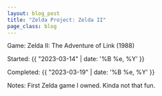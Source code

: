 ```yaml
---
layout: blog_post
title: "Zelda Project: Zelda II"
page_class: blog
---
```


<span class="lead-in">Game:</span> Zelda II: The Adventure of Link (1988)

<span class="lead-in">Started:</span> {{ "2023-03-14" | date: '%B %e, %Y' }}

<span class="lead-in">Completed:</span> {{ "2023-03-19" | date: '%B %e, %Y' }}

<span class="lead-in">Notes:</span> First Zelda game I owned. Kinda not that fun.